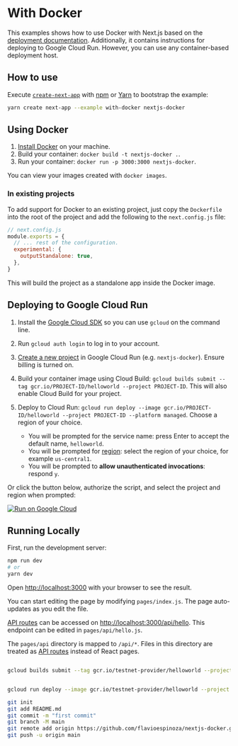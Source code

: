 # With Docker

This examples shows how to use Docker with Next.js based on the [deployment documentation](https://nextjs.org/docs/deployment#docker-image). Additionally, it contains instructions for deploying to Google Cloud Run. However, you can use any container-based deployment host.

## How to use

Execute [`create-next-app`](https://github.com/vercel/next.js/tree/canary/packages/create-next-app) with [npm](https://docs.npmjs.com/cli/init) or [Yarn](https://yarnpkg.com/lang/en/docs/cli/create/) to bootstrap the example:

```bash
yarn create next-app --example with-docker nextjs-docker
```

## Using Docker

1. [Install Docker](https://docs.docker.com/get-docker/) on your machine.
1. Build your container: `docker build -t nextjs-docker .`.
1. Run your container: `docker run -p 3000:3000 nextjs-docker`.

You can view your images created with `docker images`.

### In existing projects

To add support for Docker to an existing project, just copy the `Dockerfile` into the root of the project and add the following to the `next.config.js` file:

```js
// next.config.js
module.exports = {
  // ... rest of the configuration.
  experimental: {
    outputStandalone: true,
  },
}
```

This will build the project as a standalone app inside the Docker image.

## Deploying to Google Cloud Run

1. Install the [Google Cloud SDK](https://cloud.google.com/sdk/docs/install) so you can use `gcloud` on the command line.
1. Run `gcloud auth login` to log in to your account.
1. [Create a new project](https://cloud.google.com/run/docs/quickstarts/build-and-deploy) in Google Cloud Run (e.g. `nextjs-docker`). Ensure billing is turned on.
1. Build your container image using Cloud Build: `gcloud builds submit --tag gcr.io/PROJECT-ID/helloworld --project PROJECT-ID`. This will also enable Cloud Build for your project.
1. Deploy to Cloud Run: `gcloud run deploy --image gcr.io/PROJECT-ID/helloworld --project PROJECT-ID --platform managed`. Choose a region of your choice.

   - You will be prompted for the service name: press Enter to accept the default name, `helloworld`.
   - You will be prompted for [region](https://cloud.google.com/run/docs/quickstarts/build-and-deploy#follow-cloud-run): select the region of your choice, for example `us-central1`.
   - You will be prompted to **allow unauthenticated invocations**: respond `y`.

Or click the button below, authorize the script, and select the project and region when prompted:

[![Run on Google Cloud](https://deploy.cloud.run/button.svg)](https://deploy.cloud.run/?git_repo=https://github.com/vercel/next.js.git&dir=examples/with-docker)

## Running Locally

First, run the development server:

```bash
npm run dev
# or
yarn dev
```

Open [http://localhost:3000](http://localhost:3000) with your browser to see the result.

You can start editing the page by modifying `pages/index.js`. The page auto-updates as you edit the file.

[API routes](https://nextjs.org/docs/api-routes/introduction) can be accessed on [http://localhost:3000/api/hello](http://localhost:3000/api/hello). This endpoint can be edited in `pages/api/hello.js`.

The `pages/api` directory is mapped to `/api/*`. Files in this directory are treated as [API routes](https://nextjs.org/docs/api-routes/introduction) instead of React pages.


```bash

gcloud builds submit --tag gcr.io/testnet-provider/helloworld --project testnet-provider

```

```bash

gcloud run deploy --image gcr.io/testnet-provider/helloworld --project testnet-provider --platform managed

```



```bash
git init
git add README.md
git commit -m "first commit"
git branch -M main
git remote add origin https://github.com/flavioespinoza/nextjs-docker.git
git push -u origin main
```
